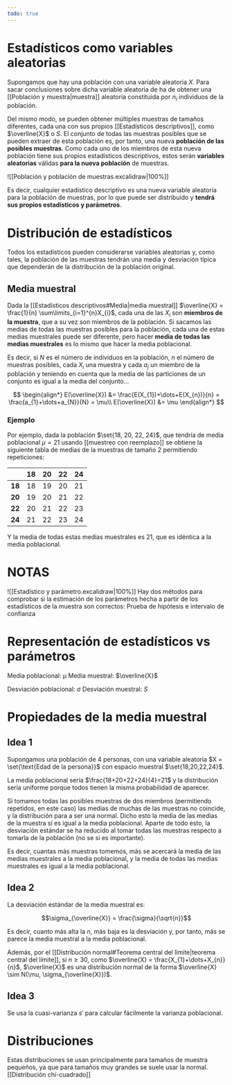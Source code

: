 ```yaml
---
todo: true
---
```

# Estadísticos como variables aleatorias

Supongamos que hay una población con una variable aleatoria $X$. Para sacar conclusiones sobre dicha variable aleatoria de ha de obtener una [[Población y muestra|muestra]] aleatoria constituida por $n_{i}$ individuos de la población.

Del mismo modo, se pueden obtener múltiples muestras de tamaños diferentes, cada una con sus propios [[Estadísticos descriptivos]], como $\overline{X}$ o $S$. El conjunto de todas las muestras posibles que se pueden extraer de esta población es, por tanto, una nueva **población de las posibles muestras**. Como cada uno de los miembros de esta nueva población tiene sus propios estadísticos descriptivos, estos serán **variables aleatorias** válidas **para la nueva población** de muestras.

![[Población y población de muestras.excalidraw|100%]]

Es decir, cualquier estadístico descriptivo es una nueva variable aleatoria para la población de muestras, por lo que puede ser distribuido y **tendrá sus propios estadísticos y parámetros**.

# Distribución de estadísticos

Todos los estadísticos pueden considerarse variables aleatorias y, como tales, la población de las muestras tendrán una media y desviación típica que dependerán de la distribución de la población original.

## Media muestral

Dada la [[Estadísticos descriptivos#Media|media muestral]] $\overline{X} = \frac{1}{n} \sum\limits_{i=1}^{n}X_{i}$, cada una de las $X_{i}$ son **miembros de la muestra**, que a su vez son miembros de la población. Si sacamos las medias de todas las muestras posibles para la población, cada una de estas medias muestrales puede ser diferente, pero hacer **media de todas las medias muestrales** es lo mismo que hacer la media poblacional.

Es decir, si $N$ es el número de individuos en la población, $n$ el número de muestras posibles, cada $X_{i}$ una muestra y cada $a_j$ un miembro de la población y teniendo en cuenta que la media de las particiones de un conjunto es igual a la media del conjunto...

$$
\begin{align*}
E(\overline{X}) &= \frac{E(X_{1})+\dots+E(X_{n})}{n} = \frac{a_{1}+\dots+a_{N}}{N} = \mu\\
E(\overline{X}) &= \mu
\end{align*}
$$

### Ejemplo

Por ejemplo, dada la población $\set{18, 20, 22, 24}$, que tendría de media poblacional $\mu = 21$ usando [[muestreo con reemplazo]] se obtiene la siguiente tabla de medias de la muestras de tamaño 2 permitiendo repeticiones:

|        | 18  | 20  | 22  | 24  |
| ------ | --- | --- | --- | --- |
| **18** | 18  | 19  | 20  | 21  |
| **20** | 19  | 20  | 21  | 22  |
| **22** | 20  | 21  | 22  | 23  |
| **24** | 21  | 22  | 23  | 24  |

Y la media de todas estas medias muestrales es 21, que es idéntica a la media poblacional.


# NOTAS
![[Estadístico y parámetro.excalidraw|100%]]
Hay dos métodos para comprobar si la estimación de los parámetros hecha a partir de los estadísticos de la muestra son correctos: Prueba de hipótesis e intervalo de confianza

# Representación de estadísticos vs parámetros

Media poblacional: $\mu$
Media muestral: $\overline{X}$ 

Desviación poblacional: $\sigma$
Desviación muestral: $S$

# Propiedades de la media muestral

## Idea 1

Supongamos una población de 4 personas, con una variable aleatoria $X = \set{\text{Edad de la persona}}$ con espacio muestral $\set{18,20,22,24}$.

La media poblacional sería $\frac{18+20+22+24}{4}=21$ y la distribución sería uniforme porque todos tienen la misma probabilidad de aparecer.

Si tomamos todas las posibles muestras de dos miembros (permitiendo repetidos, en este caso) las medias de muchas de las muestras no coincide, y la distribución para a ser una normal. Dicho esto la media de las medias de la muestra sí es igual a la media poblacional. Aparte de todo esto, la desviación estándar se ha reducido al tomar todas las muestras respecto a tomarla de la población (no se si es importante).

Es decir, cuantas más muestras tomemos, más se acercará la media de las medias muestrales a la media poblacional, y la media de todas las medias muestrales es igual a la media poblacional.

## Idea 2

La desviación estándar de la media muestral es:

$$\sigma_{\overline{X}} = \frac{\sigma}{\sqrt{n}}$$

Es decir, cuanto más alta la $n$, más baja es la desviación y, por tanto, más se parece la media muestral a la media poblacional.

Además, por el [[Distribución normal#Teorema central del límite|teorema central del límite]], si $n\geq 30$, como $\overline{X} = \frac{X_{1}+\dots+X_{n}}{n}$, $\overline{X}$ es una distribución normal de la forma $\overline{X} \sim N(\mu, \sigma_{\overline{X}})$.

## Idea 3

Se usa la cuasi-varianza $s'$ para calcular fácilmente la varianza poblacional.

# Distribuciones

Estas distribuciones se usan principalmente para tamaños de muestra pequeños, ya que para tamaños muy grandes se suele usar la normal.
[[Distribución chi-cuadrado]]